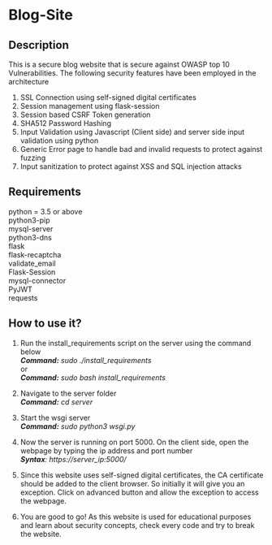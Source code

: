# Blog-Site

Description
-----------
This is a secure blog website that is secure against OWASP top 10 Vulnerabilities. The following security features have been employed in the architecture

1) SSL Connection using self-signed digital certificates
2) Session management using flask-session
3) Session based CSRF Token generation
4) SHA512 Password Hashing
5) Input Validation using Javascript (Client side) and server side input validation using python
6) Generic Error page to handle bad and invalid requests to protect against fuzzing
7) Input sanitization to protect against XSS and SQL injection attacks

Requirements
------------
python = 3.5 or above<br>
python3-pip<br>
mysql-server<br>
python3-dns<br>
flask<br>
flask-recaptcha<br>
validate_email<br>
Flask-Session<br>
mysql-connector<br>
PyJWT<br>
requests<br>

How to use it?
--------------
1) Run the install_requirements script on the server using the command below<br>
<i><b>Command:</b> sudo ./install_requirements</i><br>
or<br>
<i><b>Command:</b> sudo bash install_requirements</i><br>

2) Navigate to the server folder<br>
<i><b>Command:</b> cd server</i><br>

3) Start the wsgi server<br>
<i><b>Command:</b> sudo python3 wsgi.py</i><br>

4) Now the server is running on port 5000. On the client side, open the webpage by typing the ip address and port number<br>
<i><b>Syntax</b>: https://server_ip:5000/</i>

5) Since this website uses self-signed digital certificates, the CA certificate should be added to the client browser. So initially it will give you an exception. Click on advanced button and allow the exception to access the webpage.

6) You are good to go! As this website is used for educational purposes and learn about security concepts, check every code and try to break the website.
